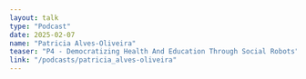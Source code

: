 ```yaml
---
layout: talk
type: "Podcast"
date: 2025-02-07
name: "Patricia Alves-Oliveira"
teaser: "P4 - Democratizing Health And Education Through Social Robots"
link: "/podcasts/patricia_alves-oliveira"
---
```

